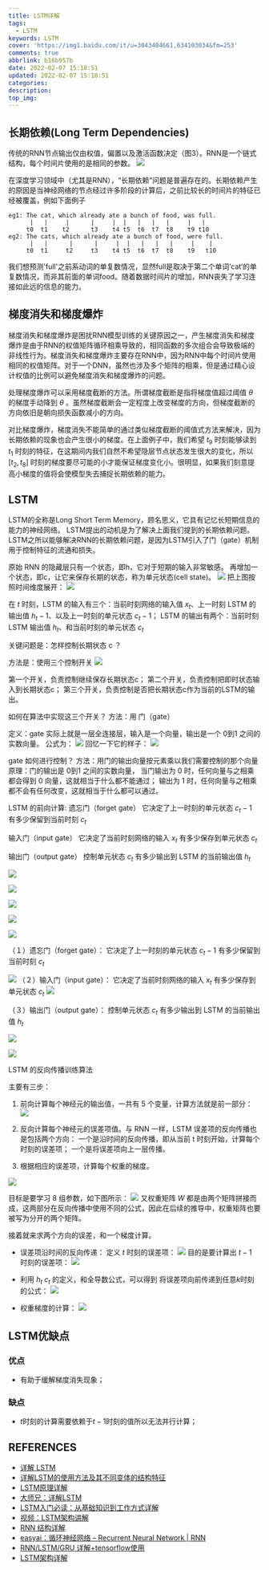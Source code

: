 ```yaml
---
title: LSTM详解
tags:
  - LSTM
keywords: LSTM
cover: 'https://img1.baidu.com/it/u=3043404661,634103034&fm=253'
comments: true
abbrlink: b16b957b
date: 2022-02-07 15:18:51
updated: 2022-02-07 15:18:51
categories:
description:
top_img:
---
```


## 长期依赖(Long Term Dependencies)
传统的RNN节点输出仅由权值，偏置以及激活函数决定（图3）。RNN是一个链式结构，每个时间片使用的是相同的参数。
![](https://cdn.jsdelivr.net/gh/szj2ys/cdn/resources/rnn.png)

在深度学习领域中（尤其是RNN），“长期依赖“问题是普遍存在的。长期依赖产生的原因是当神经网络的节点经过许多阶段的计算后，之前比较长的时间片的特征已经被覆盖，例如下面例子
```
eg1: The cat, which already ate a bunch of food, was full.
      |   |     |      |     |  |   |   |   |     |   |
     t0  t1    t2      t3    t4 t5  t6  t7  t8    t9 t10
eg2: The cats, which already ate a bunch of food, were full.
      |   |      |      |     |  |   |   |   |     |    |
     t0  t1     t2     t3    t4 t5  t6  t7  t8    t9   t10
```
我们想预测'full'之前系动词的单复数情况，显然full是取决于第二个单词’cat‘的单复数情况，而非其前面的单词food。随着数据时间片的增加，RNN丧失了学习连接如此远的信息的能力。

## 梯度消失和梯度爆炸
梯度消失和梯度爆炸是困扰RNN模型训练的关键原因之一，产生梯度消失和梯度爆炸是由于RNN的权值矩阵循环相乘导致的，相同函数的多次组合会导致极端的非线性行为。梯度消失和梯度爆炸主要存在RNN中，因为RNN中每个时间片使用相同的权值矩阵。对于一个DNN，虽然也涉及多个矩阵的相乘，但是通过精心设计权值的比例可以避免梯度消失和梯度爆炸的问题。

处理梯度爆炸可以采用梯度截断的方法。所谓梯度截断是指将梯度值超过阈值 $\theta$ 的梯度手动降到 $\theta$ 。虽然梯度截断会一定程度上改变梯度的方向，但梯度截断的方向依旧是朝向损失函数减小的方向。

对比梯度爆炸，梯度消失不能简单的通过类似梯度截断的阈值式方法来解决，因为长期依赖的现象也会产生很小的梯度。在上面例子中，我们希望 $t_9$ 时刻能够读到 $t_1$ 时刻的特征，在这期间内我们自然不希望隐层节点状态发生很大的变化，所以 [$t_2, t_8$] 时刻的梯度要尽可能的小才能保证梯度变化小。很明显，如果我们刻意提高小梯度的值将会使模型失去捕捉长期依赖的能力。


## LSTM
LSTM的全称是Long Short Term Memory，顾名思义，它具有记忆长短期信息的能力的神经网络。
LSTM提出的动机是为了解决上面我们提到的长期依赖问题。
LSTM之所以能够解决RNN的长期依赖问题，是因为LSTM引入了门（gate）机制用于控制特征的流通和损失。

原始 RNN 的隐藏层只有一个状态，即h，它对于短期的输入非常敏感。
再增加一个状态，即c，让它来保存长期的状态，称为单元状态(cell state)。
![](https://cdn.jsdelivr.net/gh/szj2ys/cdn/resources/rnn2lstm.png)
把上图按照时间维度展开：
![](https://cdn.jsdelivr.net/gh/szj2ys/cdn/resources/rnn2lstm2.png)

在 $t$ 时刻，LSTM 的输入有三个：当前时刻网络的输入值 $x_t$、上一时刻 LSTM 的输出值 $h_t-1$、以及上一时刻的单元状态 $c_t-1$；
LSTM 的输出有两个：当前时刻 LSTM 输出值 $h_t$、和当前时刻的单元状态 $c_t$

关键问题是：怎样控制长期状态 c ？

方法是：使用三个控制开关
![](https://cdn.jsdelivr.net/gh/szj2ys/cdn/resources/lstm_gates.png)

第一个开关，负责控制继续保存长期状态c；
第二个开关，负责控制把即时状态输入到长期状态c；
第三个开关，负责控制是否把长期状态c作为当前的LSTM的输出。

如何在算法中实现这三个开关？
方法：用 门（gate）

定义：gate 实际上就是一层全连接层，输入是一个向量，输出是一个 0到1 之间的实数向量。
公式为：
![](https://bbsmax.ikafan.com/static/L3Byb3h5L2h0dHBzL2ltZzIwMTguY25ibG9ncy5jb20vYmxvZy82OTc2ODcvMjAxOTAzLzY5NzY4Ny0yMDE5MDMyNjIwNDIxMTY0My04NDM1MjQxODAucG5n.jpg)
回忆一下它的样子：
![](https://cdn.jsdelivr.net/gh/szj2ys/cdn/resources/lstm_gate_math.png)

gate 如何进行控制？
方法：用门的输出向量按元素乘以我们需要控制的那个向量
原理：门的输出是 0到1 之间的实数向量，
当门输出为 0 时，任何向量与之相乘都会得到 0 向量，这就相当于什么都不能通过；
输出为 1 时，任何向量与之相乘都不会有任何改变，这就相当于什么都可以通过。

LSTM 的前向计算:
遗忘门（forget gate）
它决定了上一时刻的单元状态 $c_t-1$ 有多少保留到当前时刻 $c_t$

输入门（input gate）
它决定了当前时刻网络的输入 $x_t$ 有多少保存到单元状态 $c_t$

输出门（output gate）
控制单元状态 $c_t$ 有多少输出到 LSTM 的当前输出值 $h_t$


![](https://cdn.jsdelivr.net/gh/szj2ys/cdn/resources/lstm.png)

![](https://cdn.jsdelivr.net/gh/szj2ys/cdn/resources/lstm1.png)

![](https://cdn.jsdelivr.net/gh/szj2ys/cdn/resources/lstm2.png)

![](https://cdn.jsdelivr.net/gh/szj2ys/cdn/resources/lstm3.png)

![](https://cdn.jsdelivr.net/gh/szj2ys/cdn/resources/lstm4.png)

（１）遗忘门（forget gate）：
它决定了上一时刻的单元状态 $c_t-1$ 有多少保留到当前时刻 $c_t$

![](https://cdn.jsdelivr.net/gh/szj2ys/cdn/resources/lstm_forget_gate.png)
（２）输入门（input gate）：
它决定了当前时刻网络的输入 $x_t$ 有多少保存到单元状态 $c_t$
![](https://cdn.jsdelivr.net/gh/szj2ys/cdn/resources/lstm_input_gate.png)

（３）输出门（output gate）：
控制单元状态 $c_t$ 有多少输出到 LSTM 的当前输出值 $h_t$

![](https://cdn.jsdelivr.net/gh/szj2ys/cdn/resources/lstm_output_gate.png)

![](https://cdn.jsdelivr.net/gh/szj2ys/cdn/resources/lstm_update_state.png)

LSTM 的反向传播训练算法

主要有三步：

1. 前向计算每个神经元的输出值，一共有 5 个变量，计算方法就是前一部分：
![](https://cdn.jsdelivr.net/gh/szj2ys/cdn/resources/lstm_bp.png)
2. 反向计算每个神经元的误差项值。与 RNN 一样，LSTM 误差项的反向传播也是包括两个方向：
一个是沿时间的反向传播，即从当前 t 时刻开始，计算每个时刻的误差项；
一个是将误差项向上一层传播。

3. 根据相应的误差项，计算每个权重的梯度。

![](https://cdn.jsdelivr.net/gh/szj2ys/cdn/resources/lstm_state.png)


目标是要学习 8 组参数，如下图所示：
![](https://cdn.jsdelivr.net/gh/szj2ys/cdn/resources/lstm_bp2.png)
又权重矩阵 $W$ 都是由两个矩阵拼接而成，这两部分在反向传播中使用不同的公式，因此在后续的推导中，权重矩阵也要被写为分开的两个矩阵。

接着就来求两个方向的误差，和一个梯度计算。

- 误差项沿时间的反向传递：
定义 $t$ 时刻的误差项：
![](https://cdn.jsdelivr.net/gh/szj2ys/cdn/resources/lstm_bp3.png)
目的是要计算出 $t-1$ 时刻的误差项：
![](https://cdn.jsdelivr.net/gh/szj2ys/cdn/resources/lstm_bp4.png)


- 利用 $h_t$ $c_t$ 的定义，和全导数公式，可以得到 将误差项向前传递到任意$k$时刻的公式：
![](https://cdn.jsdelivr.net/gh/szj2ys/cdn/resources/lstm_bp5.png)


- 权重梯度的计算：
![](https://cdn.jsdelivr.net/gh/szj2ys/cdn/resources/lstm_bp6.png)


## LSTM优缺点
### 优点

- 有助于缓解梯度消失现象；

### 缺点
- $t$时刻的计算需要依赖于$t-1$时刻的值所以无法并行计算；


## REFERENCES 
- [详解 LSTM](https://www.bbsmax.com/A/nAJv8B1mdr/)
- [详解LSTM的使用方法及其不同变体的结构特征](https://www.sohu.com/a/128669963_642762)
- [LSTM原理详解](https://blog.csdn.net/qq_31278903/article/details/88690959)
- [大师兄：详解LSTM](https://zhuanlan.zhihu.com/p/42717426)
- [LSTM入门必读：从基础知识到工作方式详解](https://baijiahao.baidu.com/s?id=1573792228593933&wfr=spider&for=pc)
- [视频：LSTM架构讲解](https://www.zhihu.com/zvideo/1323002838411423744)
- [RNN 结构详解](https://www.jiqizhixin.com/articles/2018-12-14-4)
- [easyai：循环神经网络 – Recurrent Neural Network | RNN](https://easyai.tech/ai-definition/rnn/)
- [RNN/LSTM/GRU 详解+tensorflow使用](https://zhuanlan.zhihu.com/p/103182683)
- [LSTM架构详解](https://zhuanlan.zhihu.com/p/337700483)








